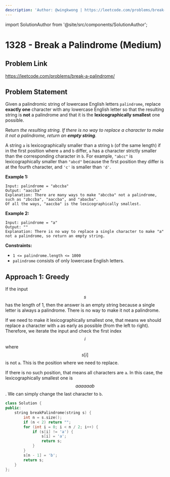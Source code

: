 ```yaml
---
description: 'Author: @wingkwong | https://leetcode.com/problems/break-a-palindrome/'
---
```


import SolutionAuthor from '@site/src/components/SolutionAuthor';

# 1328 - Break a Palindrome (Medium)

## Problem Link

https://leetcode.com/problems/break-a-palindrome/

## Problem Statement

Given a palindromic string of lowercase English letters `palindrome`, replace **exactly one** character with any lowercase English letter so that the resulting string is **not** a palindrome and that it is the **lexicographically smallest** one possible.

Return _the resulting string. If there is no way to replace a character to make it not a palindrome, return an **empty string**._

A string `a` is lexicographically smaller than a string `b` (of the same length) if in the first position where `a` and `b` differ, `a` has a character strictly smaller than the corresponding character in `b`. For example, `"abcc"` is lexicographically smaller than `"abcd"` because the first position they differ is at the fourth character, and `'c'` is smaller than `'d'`.

**Example 1:**

```
Input: palindrome = "abccba"
Output: "aaccba"
Explanation: There are many ways to make "abccba" not a palindrome, such as "zbccba", "aaccba", and "abacba".
Of all the ways, "aaccba" is the lexicographically smallest.
```

**Example 2:**

```
Input: palindrome = "a"
Output: ""
Explanation: There is no way to replace a single character to make "a" not a palindrome, so return an empty string.
```

**Constraints:**

* `1 <= palindrome.length <= 1000`
* `palindrome` consists of only lowercase English letters.

## Approach 1: Greedy

If the input $$s$$ has the length of 1, then the answer is an empty string because a single letter is always a palindrome. There is no way to make it not a palindrome.

If we need to make it lexicographically smallest one, that means we should replace a character with `a` as early as possible (from the left to right). Therefore, we iterate the input and check the first index $$i$$ where $$s[i]$$is not `a`. This is the position where we need to replace.

If there is no such position, that means all characters are `a`. In this case, the lexicographically smallest one is $$aaaaaab$$. We can simply change the last character to `b`.

<SolutionAuthor name="@wingkwong"/>

```cpp
class Solution {
public:
    string breakPalindrome(string s) {
        int n = s.size();
        if (n < 2) return "";
        for (int i = 0; i < n / 2; i++) {
            if (s[i] != 'a') {
                s[i] = 'a';
                return s;
            }
        }
        s[n - 1] = 'b';
        return s;
    }
};
```
